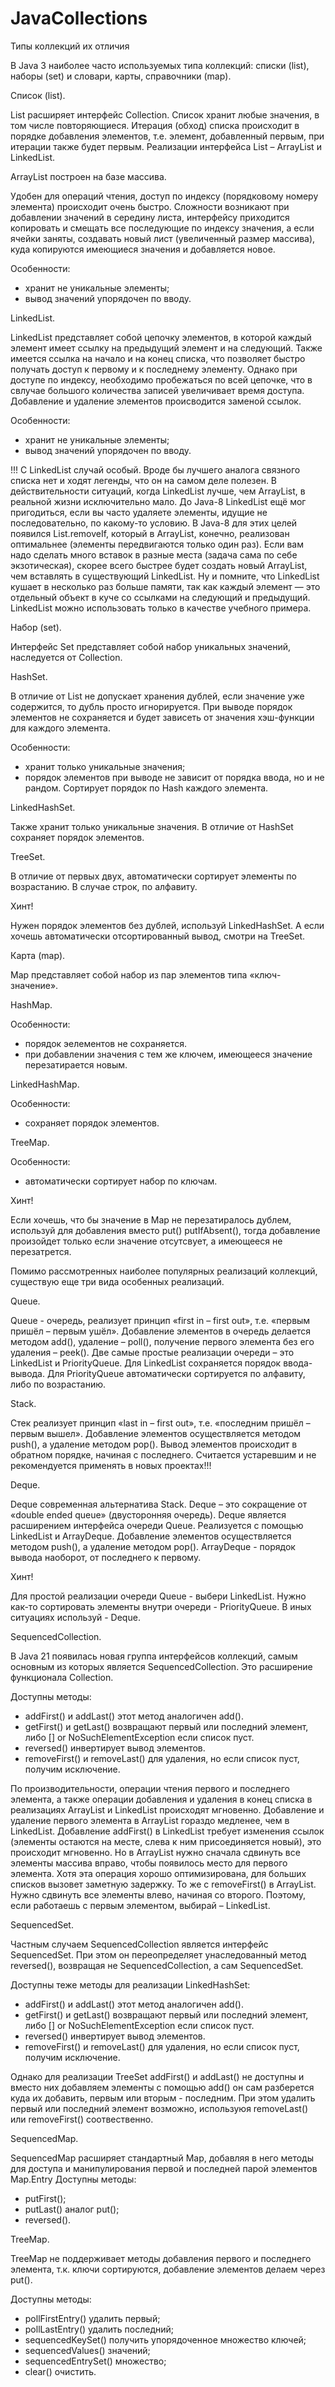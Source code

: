 # JavaCollections
Типы коллекций их отличия

В Java 3 наиболее часто используемых типа коллекций: списки (list), наборы (set) и словари, карты, справочники (map).

Список (list).

List расширяет интерфейс Collection. Список хранит любые значения, в том числе повторяющиеся.
Итерация (обход) списка происходит в порядке добавления элементов, т.е. элемент, добавленный первым, при итерации также будет первым.
Реализации интерфейса List – ArrayList и LinkedList.

ArrayList построен на базе массива.

Удобен для операций чтения, доступ по индексу (порядковому номеру элемента) происходит очень быстро.
Сложности возникают при добавлении значений в середину листа, интерфейсу приходится копировать и смещать все последующие по индексу значения, а если ячейки заняты, создавать новый лист (увеличенный размер массива), куда копируются имеющиеся значения и добавляется новое.

Особенности: 
- хранит не уникальные элементы;
- вывод значений упорядочен по вводу.


LinkedList.

LinkedList представляет собой цепочку элементов, в которой каждый элемент имеет ссылку на предыдущий элемент и на следующий. Также имеется ссылка на начало и на конец списка, что позволяет быстро получать доступ к первому и к последнему элементу. Однако при доступе по индексу, необходимо пробежаться по всей цепочке, что в свлучае большого количества записей увеличивает время доступа.
Добавление и удаление элементов происводится заменой ссылок.

Особенности: 

- хранит не уникальные элементы;
- вывод значений упорядочен по вводу.

!!! С LinkedList случай особый. Вроде бы лучшего аналога связного списка нет и ходят легенды, что он на самом деле полезен. В действительности ситуаций, когда LinkedList лучше, чем ArrayList, в реальной жизни исключительно мало. До Java-8 LinkedList ещё мог пригодиться, если вы часто удаляете элементы, идущие не последовательно, по какому-то условию. В Java-8 для этих целей появился List.removeIf, который в ArrayList, конечно, реализован оптимальнее (элементы передвигаются только один раз). Если вам надо сделать много вставок в разные места (задача сама по себе экзотическая), скорее всего быстрее будет создать новый ArrayList, чем вставлять в существующий LinkedList. Ну и помните, что LinkedList кушает в несколько раз больше памяти, так как каждый элемент — это отдельный объект в куче со ссылками на следующий и предыдущий. LinkedList можно использовать только в качестве учебного примера.



Набор (set).

Интерфейс Set представляет собой набор уникальных значений, наследуется от Collection.

HashSet.

В отличие от List не допускает хранения дублей, если значение уже содержится, то дубль просто игнорируется.
При выводе порядок элементов не сохраняется и будет зависеть от значения хэш-функции для каждого элемента.

Особенности:

- хранит только уникальные значения;
- порядок элементов при выводе не зависит от порядка ввода, но и не рандом. Сортирует порядок по Hash каждого элемента. 

LinkedHashSet.

Также хранит только уникальные значения. В отличие от HashSet сохраняет порядок элементов.

TreeSet.

В отличие от первых двух, автоматически сортирует элементы по возрастанию. В случае строк, по алфавиту.

Хинт!

Нужен порядок элементов без дублей, используй LinkedHashSet. А если хочешь автоматически отсортированный вывод, смотри на TreeSet.



Карта (map).

Map представляет собой набор из пар элементов типа «ключ-значение».

HashMap. 

Особенности:

- порядок эелементов не сохраняется.
- при добавлении значения с тем же ключем, имеющееся значение перезатирается новым.

LinkedHashMap.

Особенности:

- сохраняет порядок элементов.

TreeMap.

Особенности:

- автоматически сортирует набор по ключам.

Хинт!

Если хочешь, что бы значение в Map не перезатиралось дублем, используй для добавления вместо put() putIfAbsent(), тогда добавление произойдет только если значение отсутсвует, а имеющееся не перезатрется.


Помимо рассмотренных наиболее популярных реализаций коллекций, существую еще три вида особенных реализаций.



Queue.

Queue - очередь, реализует принцип «first in – first out», т.е. «первым пришёл – первым ушёл». Добавление элементов в очередь делается методом add(), удаление – poll(), получение первого элемента без его удаления – peek().
Две самые простые реализации очереди – это LinkedList и PriorityQueue.
Для LinkedList сохраняется порядок ввода-вывода.
Для PriorityQueue автоматически сортируется по алфавиту, либо по возрастанию.


Stack.

Стек реализует принцип «last in – first out», т.е. «последним пришёл – первым вышел».
Добавление элементов осуществляется методом push(), а удаление методом pop().
Вывод элементов происходит в обратном порядке, начиная с последнего.
Считается устаревшим и не рекомендуется применять в новых проектах!!!


Deque.

Deque современная альтернатива Stack. 
Deque – это сокращение от «double ended queue» (двусторонняя очередь). Deque является расширением интерфейса очереди Queue.
Реализуется с помощью LinkedList и ArrayDeque. Добавление элементов осуществляется методом push(), а удаление методом pop().
ArrayDeque - порядок вывода наоборот, от последнего к первому.


Хинт!

Для простой реализации очереди Queue - выбери LinkedList. Нужно как-то сортировать элементы внутри очереди - PriorityQueue. В иных ситуациях используй - Deque.



SequencedCollection.

В Java 21 появилась новая группа интерфейсов коллекций, самым основным из которых является SequencedCollection.
Это расширение функционала Collection.

Доступны методы: 

- addFirst() и addLast() этот метод аналогичен add().
- getFirst() и getLast() возвращают первый или последний элемент, либо [] or NoSuchElementException если список пуст.
- reversed() инвертирует вывод элементов.
- removeFirst() и removeLast() для удаления, но если список пуст, получим исключение.

По производительности, операции чтения первого и последнего элемента, а также операции добавления и удаления в конец списка в реализациях ArrayList и LinkedList происходят мгновенно.
Добавление и удаление первого элемента в ArrayList гораздо медленее, чем в LinkedList.
Добавление addFirst() в LinkedList требует изменения ссылок (элементы остаются на месте, слева к ним присоединяется новый), это происходит мгновенно. Но в ArrayList нужно сначала сдвинуть все элементы массива вправо, 
чтобы появилось место для первого элемента. Хотя эта операция хорошо оптимизирована, для больших списков вызовет заметную задержку. То же с removeFirst() в ArrayList. Нужно сдвинуть все элементы влево, начиная со второго.
Поэтому, если работаешь с первым элементом, выбирай – LinkedList.



SequencedSet.

Частным случаем SequencedCollection является интерфейс SequencedSet. При этом он переопределяет унаследованный метод reversed(), возвращая не SequencedCollection, а сам SequencedSet.

Доступны теже методы для реализации LinkedHashSet:

- addFirst() и addLast() этот метод аналогичен add().
- getFirst() и getLast() возвращают первый или последний элемент, либо [] or NoSuchElementException если список пуст.
- reversed() инвертирует вывод элементов.
- removeFirst() и removeLast() для удаления, но если список пуст, получим исключение.

Однако для реализации TreeSet addFirst() и addLast() не доступны и вместо них добавляем элементы с помощью add() он сам разберется куда их добавить, первым или вторым - последним.
При этом удалить первый или последний элемент возможно, используюя removeLast() или removeFirst() соотвественно.


SequencedMap.

SequencedMap расширяет стандартный Map, добавляя в него методы для доступа и манипулирования первой и последней парой элементов Map.Entry
Доступны методы:

- putFirst();
- putLast() аналог put();
- reversed().

TreeMap.

TreeMap не поддерживает методы добавления первого и последнего элемента, т.к. ключи сортируются, добавление элементов делаем через put().

Доступны методы:

- pollFirstEntry() удалить первый;
- pollLastEntry() удалить последний;
- sequencedKeySet() получить упорядоченное множество ключей;
- sequencedValues() значений;
- sequencedEntrySet() множество;
- clear() очистить.
